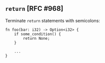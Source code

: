 ## `return` [RFC #968]

Terminate `return` statements with semicolons:

``` rust,ignore
fn foo(bar: i32) -> Option<i32> {
    if some_condition() {
        return None;
    }

    ...
}
```
